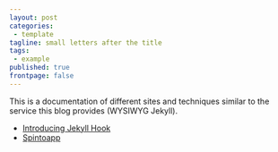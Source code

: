 ```yaml
---
layout: post
categories:
 - template
tagline: small letters after the title
tags:
 - example
published: true
frontpage: false
---
```

This is a documentation of different sites and techniques similar to the service this blog provides (WYSIWYG Jekyll). 

- [Introducing Jekyll Hook](http://developmentseed.org/blog/2013/05/01/introducing-jekyll-hook/)
- [Spintoapp](http://www.spintoapp.com/)